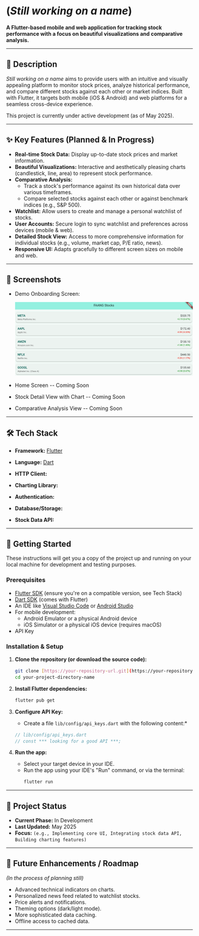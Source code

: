 # (*Still working on a name*)

**A Flutter-based mobile and web application for tracking stock performance with a focus on beautiful visualizations and comparative analysis.**

---

## 🌟 Description

*Still working on a name* aims to provide users with an intuitive and visually appealing platform to monitor stock prices, analyze historical performance, and compare different stocks against each other or market indices. Built with Flutter, it targets both mobile (iOS & Android) and web platforms for a seamless cross-device experience.

This project is currently under active development (as of May 2025).

---

## ✨ Key Features (Planned & In Progress)

* **Real-time Stock Data:** Display up-to-date stock prices and market information.
* **Beautiful Visualizations:** Interactive and aesthetically pleasing charts (candlestick, line, area) to represent stock performance.
* **Comparative Analysis:**
    * Track a stock's performance against its own historical data over various timeframes.
    * Compare selected stocks against each other or against benchmark indices (e.g., S&P 500).
* **Watchlist:** Allow users to create and manage a personal watchlist of stocks.
* **User Accounts:** Secure login to sync watchlist and preferences across devices (mobile & web).
* **Detailed Stock View:** Access to more comprehensive information for individual stocks (e.g., volume, market cap, P/E ratio, news).
* **Responsive UI:** Adapts gracefully to different screen sizes on mobile and web.

---

## 📸 Screenshots

* Demo Onboarding Screen:

    ![Demo onboarding](images/DemoWelcome.png)

*  Home Screen -- Coming Soon
*  Stock Detail View with Chart -- Coming Soon
*  Comparative Analysis View -- Coming Soon

---

## 🛠️ Tech Stack

* **Framework:** [Flutter](https://flutter.dev/) 
* **Language:** [Dart](https://dart.dev/) 

* **HTTP Client:** 
* **Charting Library:** 
* **Authentication:** 
* **Database/Storage:** 
* **Stock Data API:** 

---

## 🚀 Getting Started

These instructions will get you a copy of the project up and running on your local machine for development and testing purposes.

### Prerequisites

* [Flutter SDK](https://flutter.dev/docs/get-started/install) (ensure you're on a compatible version, see Tech Stack)
* [Dart SDK](https://dart.dev/get-dart) (comes with Flutter)
* An IDE like [Visual Studio Code](https://code.visualstudio.com/) or [Android Studio](https://developer.android.com/studio)
* For mobile development:
    * Android Emulator or a physical Android device
    * iOS Simulator or a physical iOS device (requires macOS)
* API Key  

### Installation & Setup

1.  **Clone the repository (or download the source code):**
    ```bash
    git clone [https://your-repository-url.git](https://your-repository-url.git)
    cd your-project-directory-name
    ```

2.  **Install Flutter dependencies:**
    ```bash
    flutter pub get
    ```

3.  **Configure API Key:**
    * Create a file `lib/config/api_keys.dart` with the following content:*
    ```dart
    // lib/config/api_keys.dart 
    // const *** looking for a good API ***;
    ```
    

4.  **Run the app:**
    * Select your target device in your IDE.
    * Run the app using your IDE's "Run" command, or via the terminal:
        ```bash
        flutter run
        ```

---

## 🚧 Project Status

* **Current Phase:** In Development
* **Last Updated:** May 2025
* **Focus:** `(e.g., Implementing core UI, Integrating stock data API, Building charting features)`

---

## 🔮 Future Enhancements / Roadmap

*(In the process of planning still)*

* Advanced technical indicators on charts.
* Personalized news feed related to watchlist stocks.
* Price alerts and notifications.
* Theming options (dark/light mode).
* More sophisticated data caching.
* Offline access to cached data.

---


